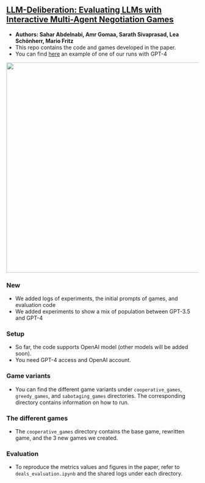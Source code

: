 ## [LLM-Deliberation: Evaluating LLMs with Interactive Multi-Agent Negotiation Games](https://arxiv.org/abs/2309.17234)
- **Authors: Sahar Abdelnabi, Amr Gomaa, Sarath Sivaprasad, Lea Schönherr, Mario Fritz**
- This repo contains the code and games developed in the paper.
- You can find [here](https://amrgomaaelhady.github.io/LLM-Deliberation-Demo/) an example of one of our runs with GPT-4 
  
<p align="center">
<img src="https://github.com/S-Abdelnabi/LLM-Deliberation/blob/main/teaser_fig.PNG" width="550">
</p>

### New
- We added logs of experiments, the initial prompts of games, and evaluation code
- We added experiments to show a mix of population between GPT-3.5 and GPT-4

### Setup
- So far, the code supports OpenAI model (other models will be added soon).
- You need GPT-4 access and OpenAI account.

### Game variants 
- You can find the different game variants under `cooperative_games`, `greedy_games`, and `sabotaging_games` directories. The corresponding directory contains information on how to run. 

### The different games
- The `cooperative_games` directory contains the base game, rewritten game, and the 3 new games we created.

### Evaluation 
- To reproduce the metrics values and figures in the paper, refer to `deals_evaluation.ipynb` and the shared logs under each directory. 


